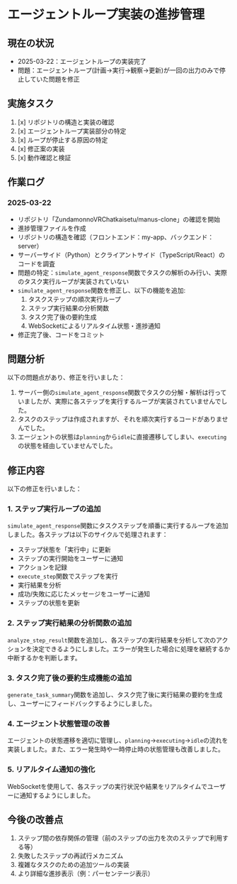 # エージェントループ実装の進捗管理

## 現在の状況
- 2025-03-22：エージェントループの実装完了
- 問題：エージェントループ(計画→実行→観察→更新)が一回の出力のみで停止していた問題を修正

## 実施タスク
1. [x] リポジトリの構造と実装の確認
2. [x] エージェントループ実装部分の特定
3. [x] ループが停止する原因の特定
4. [x] 修正案の実装
5. [x] 動作確認と検証

## 作業ログ
### 2025-03-22
- リポジトリ「ZundamonnoVRChatkaisetu/manus-clone」の確認を開始
- 進捗管理ファイルを作成
- リポジトリの構造を確認（フロントエンド：my-app、バックエンド：server）
- サーバーサイド（Python）とクライアントサイド（TypeScript/React）のコードを調査
- 問題の特定：`simulate_agent_response`関数でタスクの解析のみ行い、実際のタスク実行ループが実装されていない
- `simulate_agent_response`関数を修正し、以下の機能を追加:
  1. タスクステップの順次実行ループ
  2. ステップ実行結果の分析関数
  3. タスク完了後の要約生成
  4. WebSocketによるリアルタイム状態・進捗通知
- 修正完了後、コードをコミット

## 問題分析
以下の問題点があり、修正を行いました：

1. サーバー側の`simulate_agent_response`関数でタスクの分解・解析は行っていましたが、実際に各ステップを実行するループが実装されていませんでした。
2. タスクのステップは作成されますが、それを順次実行するコードがありませんでした。
3. エージェントの状態は`planning`から`idle`に直接遷移してしまい、`executing`の状態を経由していませんでした。

## 修正内容
以下の修正を行いました：

### 1. ステップ実行ループの追加
`simulate_agent_response`関数にタスクステップを順番に実行するループを追加しました。各ステップは以下のサイクルで処理されます：
- ステップ状態を「実行中」に更新
- ステップの実行開始をユーザーに通知
- アクションを記録
- `execute_step`関数でステップを実行
- 実行結果を分析
- 成功/失敗に応じたメッセージをユーザーに通知
- ステップの状態を更新

### 2. ステップ実行結果の分析関数の追加
`analyze_step_result`関数を追加し、各ステップの実行結果を分析して次のアクションを決定できるようにしました。エラーが発生した場合に処理を継続するか中断するかを判断します。

### 3. タスク完了後の要約生成機能の追加
`generate_task_summary`関数を追加し、タスク完了後に実行結果の要約を生成し、ユーザーにフィードバックするようにしました。

### 4. エージェント状態管理の改善
エージェントの状態遷移を適切に管理し、`planning`→`executing`→`idle`の流れを実装しました。また、エラー発生時や一時停止時の状態管理も改善しました。

### 5. リアルタイム通知の強化
WebSocketを使用して、各ステップの実行状況や結果をリアルタイムでユーザーに通知するようにしました。

## 今後の改善点
1. ステップ間の依存関係の管理（前のステップの出力を次のステップで利用する等）
2. 失敗したステップの再試行メカニズム
3. 複雑なタスクのための追加ツールの実装
4. より詳細な進捗表示（例：パーセンテージ表示）

